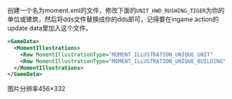 创建一个名为moment.xml的文件，修改下面的`UNIT_HWD_RUSHING_TIGER`为你的单位或建筑，然后将dds文件替换成你的dds即可，记得要在ingame action的update data里加入这个文件。
```xml
<GameData>
  <MomentIllustrations>
    <Row MomentIllustrationType="MOMENT_ILLUSTRATION_UNIQUE_UNIT" 		MomentDataType="MOMENT_DATA_UNIT" 		GameDataType="UNIT_HWD_RUSHING_TIGER" 	Texture="RushingTigerMoment.dds"/>
    <Row MomentIllustrationType="MOMENT_ILLUSTRATION_UNIQUE_BUILDING" 	MomentDataType="MOMENT_DATA_BUILDING" 	GameDataType="BUILDING_TAIXUE" 		Texture="TaixueMoment.dds"/>
  </MomentIllustrations>
</GameData>
```
图片分辨率456×332